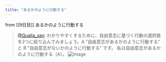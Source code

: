 ```yaml
---
title: "あるかのように行動する"
---
```


from [[9日目]]
あるかのように行動する
> [@Qualia_san](https://twitter.com/Qualia_san/status/1588730786848862215?s=20&t=MA55M_mBR2AMMBRXm2WLTA): わかりやすくするために、自由意志に基づく行動の選択肢を2つに絞り込んでみましょう。A "自由意志があるかのように行動する" と B "自由意志がないかのように行動する" です。
> 私は自由意志があるかのように行動する（A）。
> ![image](https://pbs.twimg.com/media/FgxOGWEUAAAe-wA.png)
